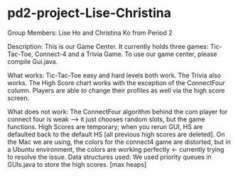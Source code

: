 pd2-project-Lise-Christina
==========================
Group Members: Lise Ho and Christina Ko from Period 2

Description: This is our Game Center. It currently holds three games: Tic-Tac-Toe, Connect-4 and a Trivia Game. 
To use our game center, please compile Gui.java.

What works:
     Tic-Tac-Toe easy and hard levels both work. The Trivia also works. The High Score chart works with the exception of the ConnectFour column. Players are able to change their profiles as well via the high score screen.

What does not work:
     The ConnectFour algorithm behind the com player for connect four is weak --> it just chooses random slots, but the game functions.
     High Scores are temporary; when you rerun GUI, HS are defaulted back to the default HS [all previous high scores are deleted].
     On the Mac we are using, the colors for the connect4 game are distorted, but in a Ubuntu environment, the colors are working perfectly <- currently trying to resolve the issue.
Data structures used: We used priority queues in GUIs.java to store the high scores. [max heaps]